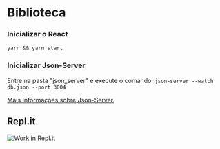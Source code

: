 # Biblioteca

### Inicializar o React
`yarn && yarn start`

### Inicializar Json-Server
Entre na pasta "json_server" e execute o comando: `json-server --watch db.json --port 3004`

[Mais Informações sobre Json-Server.](https://github.com/typicode/json-server#json-server--)

## Repl.it
[![Work in Repl.it](https://classroom.github.com/assets/work-in-replit-14baed9a392b3a25080506f3b7b6d57f295ec2978f6f33ec97e36a161684cbe9.svg)](https://classroom.github.com/online_ide?assignment_repo_id=374660&assignment_repo_type=GroupAssignmentRepo)
